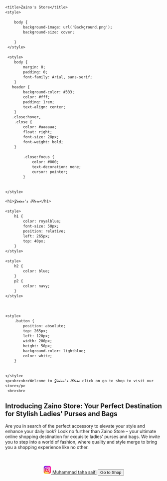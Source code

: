 <html>
<head>

<!-- Google tag (gtag.js) -->
<script async src="https://www.googletagmanager.com/gtag/js?id=G-H2R4B79ML7"></script>
<script>
  window.dataLayer = window.dataLayer || [];
  function gtag(){dataLayer.push(arguments);}
  gtag('js', new Date());

  gtag('config', 'G-H2R4B79ML7');
</script>

   
    <title>Zaino's Store</title>
    <style>
    
        body {
            background-image: url('Background.png');
            background-size: cover;
                        
        }
     </style>
       
     <style>   
        body {
            margin: 0;
            padding: 0;
            font-family: Arial, sans-serif;
        }
       header {
            background-color: #333;
            color: #fff;
            padding: 1rem;
            text-align: center;
        }
       .close:hover,
        .close {
            color: #aaaaaa;
            float: right;
            font-size: 28px;
            font-weight: bold;
        }

            .close:focus {
                color: #000;
                text-decoration: none;
                cursor: pointer;
            }


    </style>

</head>
<body>
    
    <h1>𝓩𝓪𝓲𝓷𝓸'𝓼 𝓢𝓽𝓸𝓻𝓮</h1>
    
    <style>
        h1 {
            color: royalblue;
            font-size: 50px;
            position: relative;
            left: 265px;
            top: 40px;
        }
    </style>

    <style>
        h2 {
            color: blue;
        }
        p2 {
            color: navy;
        }
    </style>


    
    <style>
        .button {
            position: absolute;
            top: 265px;
            left: 120px;
            width: 200px;
            height: 50px;
            background-color: lightblue;
            color: white;
        }
       

    </style>
    <p><br><br>Welcome to 𝓩𝓪𝓲𝓷𝓸'𝓼 𝓢𝓽𝓸𝓻𝓮 click on go to shop to visit our store</p>
     <br><br>

<h2>Introducing Zaino Store: Your Perfect Destination for Stylish Ladies' Purses and Bags</h2>
    <p2>Are you in search of the perfect accessory to elevate your style and enhance your daily look? Look no further than Zaino Store – your ultimate online shopping destination for exquisite ladies' purses and bags. We invite you to step into a world of fashion, where quality and style merge to bring you a shopping experience like no other.</p2> <br> <br> <br> <br>
      


     
<header>
<a href="https://www.instagram.com/muhammad_taha33/" target="_blank"><img src="instalogo.jpeg" style="width:24px;height:26px;"> <i class="fa fa-instagram"></i>Muhammad taha saifi</a>
<button class="button" onclick="window.location.href = 'https://zaino-s-store.000webhostapp.com/index.html/">Go to Shop</button>
</header>
</body>
</html>
